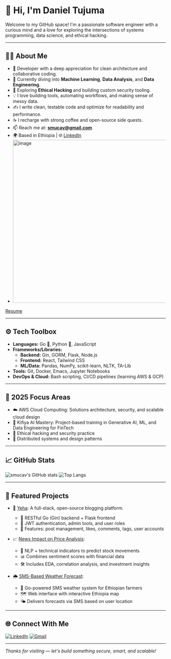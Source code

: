 # 👋 Hi, I'm Daniel Tujuma

Welcome to my GitHub space! I'm a passionate software engineer with a curious mind and a love for exploring the intersections of systems programming, data science, and ethical hacking.

---

## 👨‍💻 About Me

- 💼 Developer with a deep appreciation for clean architecture and collaborative coding.
- 🌱 Currently diving into **Machine Learning**, **Data Analysis**, and **Data Engineering**.
- 🧠 Exploring **Ethical Hacking** and building custom security tooling.
- 💡 I love building tools, automating workflows, and making sense of messy data.
- ✍️ I write clean, testable code and optimize for readability and performance.
- ☕ I recharge with strong coffee and open-source side quests.
- 📫 Reach me at: **smucav@gmail.com**
- 🌍 Based in Ethiopia | 🌐 [LinkedIn](https://linkedin.com/in/daniel-tujuma-110a7a350/)
-  <img width="512" height="512" alt="image" src="https://github.com/user-attachments/assets/b2c2959f-4177-4a21-812b-72c58f9c2530" />
 [Resume](https://drive.google.com/file/d/1h1ceLfBEbGeKnVBhAQE4U9U2aOFFg7-U/view)

---

## ⚙️ Tech Toolbox

- **Languages:** Go 🐹, Python 🐍, JavaScript
- **Frameworks/Libraries:**
  - **Backend:** Gin, GORM, Flask, Node.js
  - **Frontend:** React, Tailwind CSS
  - **ML/Data:** Pandas, NumPy, scikit-learn, NLTK, TA-Lib
- **Tools:** Git, Docker, Emacs, Jupyter Notebooks
- **DevOps & Cloud:** Bash scripting, CI/CD pipelines (learning AWS & GCP)

---


## 🧠 2025 Focus Areas

- ☁️ AWS Cloud Computing: Solutions architecture, security, and scalable cloud design
- 🤖 Kifiya AI Mastery: Project-based training in Generative AI, ML, and Data Engineering for FinTech
- 🔐 Ethical hacking and security practice
- 🧱 Distributed systems and design patterns

---

## 📈 GitHub Stats

![smucav's GitHub stats](https://github-readme-stats.vercel.app/api?username=smucav&show_icons=true&theme=radical)
![Top Langs](https://github-readme-stats.vercel.app/api/top-langs/?username=smucav&layout=compact&theme=radical)

---

## 📂 Featured Projects

- 📝 [Yeha](https://github.com/smucav/Yeha): A full-stack, open-source blogging platform.
  - 🔧 RESTful Go (Gin) backend + Flask frontend
  - 🔐 JWT authentication, admin tools, and user roles
  - 💬 Features: post management, likes, comments, tags, user accounts

- 📈 [News Impact on Price Analysis](https://github.com/smucav/news_impact_price_analysis): 
  - 🧠 NLP + technical indicators to predict stock movements
  - 📊 Combines sentiment scores with financial data
  - 🛠️ Includes EDA, correlation analysis, and investment insights

- 🌦️ [SMS-Based Weather Forecast](https://github.com/smucav/Sms-based-weather_forecast): 
  - 📡 Go-powered SMS weather system for Ethiopian farmers
  - 🗺️ Web interface with interactive Ethiopia map
  - 🌤️ Delivers forecasts via SMS based on user location

---

## 🌐 Connect With Me

[![LinkedIn](https://img.shields.io/badge/LinkedIn-0077B5?style=flat&logo=linkedin&logoColor=white)](https://linkedin.com/in/daniel-tujuma-110a7a350)
[![Gmail](https://img.shields.io/badge/Gmail-D14836?style=flat&logo=gmail&logoColor=white)](mailto:smucav@gmail.com)

---

_Thanks for visiting — let's build something secure, smart, and scalable!_

